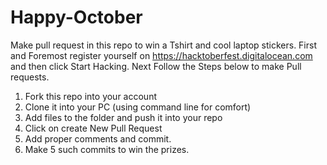 # Happy-October
Make pull request in this repo to win a Tshirt and cool laptop stickers. First and Foremost register yourself on https://hacktoberfest.digitalocean.com and then click Start Hacking. Next Follow the Steps below to make Pull requests.

1. Fork this repo into your account
2. Clone it into your PC (using command line for comfort)
3. Add files to the folder and push it into your repo
4. Click on create New Pull Request
5. Add proper comments and commit.
6. Make 5 such commits to win the prizes.

